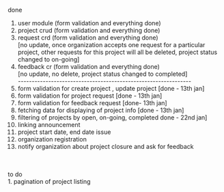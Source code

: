 done<br/>
1. user module (form validation and everything done)<br/>
2. project crud (form validation and everything done)<br/>
3. request crd  (form validation and everything done)<br/>
[no update, once organization accepts one request for a particular project, other requests for this project will all be deleted, project status changed to on-going]<br/>
4. feedback cr  (form validation and everything done)<br/>
[no update, no delete, project status changed to completed]<br/>
---------------------------------------------------------------<br/>
5. form validation for create project , update project [done - 13th jan]<br/>
6. form validation for project request [done - 13th jan]<br/>
7. form validation for feedback request [done- 13th jan]<br/>
8. fetching data for displaying of project info [done - 13th jan]<br/>
9. filtering of projects by open, on-going, completed done - 22nd jan]<br/>
10. linking announcement <br/>
11. project start date, end date issue<br/>
12. organization registration <br/>
13. notify organization about project closure and ask for feedback<br/>
<br/>
<br/>
to do<br/>
1. pagination of project listing <br/>
